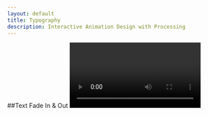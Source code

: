 ```yaml
---
layout: default
title: Typography
description: Interactive Animation Design with Processing
---
```


##Text Fade In & Out
<video controls preload="auto">
  <source src="../docs/TextFadeIn.mp4" type="video/mp4">
</video>